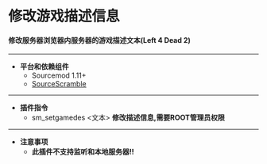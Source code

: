 # 修改游戏描述信息
#### 修改服务器浏览器内服务器的游戏描述文本(Left 4 Dead 2)
---

- **平台和依赖组件**
    - Sourcemod 1.11+
    - [SourceScramble](https://github.com/nosoop/SMExt-SourceScramble/releases)
---
- **插件指令**
    - sm_setgamedes <文本>  **修改描述信息,需要ROOT管理员权限**
---
- **注意事项**
    - **此插件不支持监听和本地服务器!!** 
